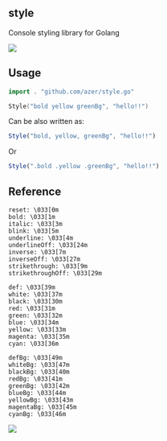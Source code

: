 ## style

Console styling library for Golang

![](https://dl.dropboxusercontent.com/s/7ih6ola2zj3ay4r/stylego.png)

## Usage

```go
import . "github.com/azer/style.go"

Style("bold yellow greenBg", "hello!!")
```

Can be also written as:

```js
Style("bold, yellow, greenBg", "hello!!")
```

Or

```js
Style(".bold .yellow .greenBg", "hello!!")
```

## Reference

```
reset: \033[0m
bold: \033[1m
italic: \033[3m
blink: \033[5m
underline: \033[4m
underlineOff: \033[24m
inverse: \033[7m
inverseOff: \033[27m
strikethrough: \033[9m
strikethroughOff: \033[29m

def: \033[39m
white: \033[37m
black: \033[30m
red: \033[31m
green: \033[32m
blue: \033[34m
yellow: \033[33m
magenta: \033[35m
cyan: \033[36m

defBg: \033[49m
whiteBg: \033[47m
blackBg: \033[40m
redBg: \033[41m
greenBg: \033[42m
blueBg: \033[44m
yellowBg: \033[43m
magentaBg: \033[45m
cyanBg: \033[46m
```

![](https://dl.dropbox.com/s/9q2p5mrqnajys22/npmel.jpg)
